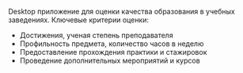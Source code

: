 Desktop приложение для оценки качества образования в учебных заведениях.
Ключевые критерии оценки:
- Достижения, ученая степень преподавателя
- Профильность предмета, количество часов в неделю
- Предоставление прохождения практики и стажировок
- Проведение дополнительных мероприятий и курсов
